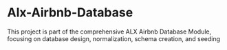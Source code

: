# Alx-Airbnb-Database
This project is part of the comprehensive ALX Airbnb Database Module, focusing on database design, normalization, schema creation, and seeding
